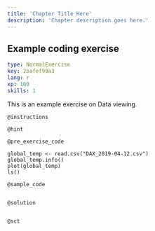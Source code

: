 ```yaml
---
title: 'Chapter Title Here'
description: 'Chapter description goes here.'
---
```


## Example coding exercise

```yaml
type: NormalExercise
key: 2bafef99a3
lang: r
xp: 100
skills: 1
```

This is an example exercise on Data viewing.

`@instructions`


`@hint`


`@pre_exercise_code`
```{r}
global_temp <- read.csv("DAX_2019-04-12.csv")
global_temp.info()
plot(global_temp)
ls()
```

`@sample_code`
```{r}

```

`@solution`
```{r}

```

`@sct`
```{r}

```
